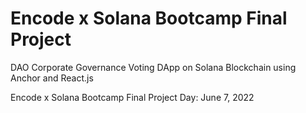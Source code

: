 # Encode x Solana Bootcamp Final Project

DAO Corporate Governance Voting DApp on Solana Blockchain using Anchor and React.js

Encode x Solana Bootcamp
Final Project Day: June 7, 2022
